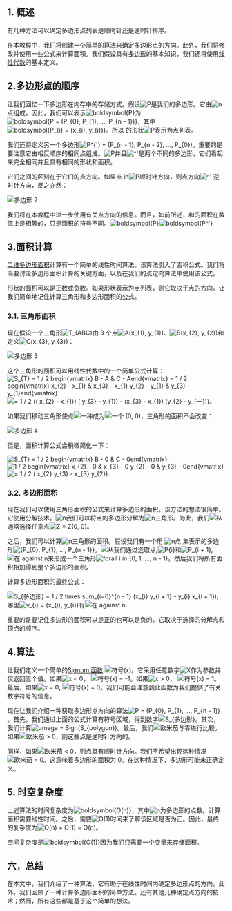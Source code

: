 ## 1. 概述

有几种方法可以确定多边形点列表是顺时针还是逆时针排序。

在本教程中，我们将创建一个简单的算法来确定多边形点的方向。此外，我们将修改并使用一些公式来计算面积。我们假设具有[多边形](https://en.wikipedia.org/wiki/Polygon)的基本知识，我们还将使用[线性代数](https://en.wikipedia.org/wiki/Linear_algebra)的基本定义。

## 2.多边形点的顺序

让我们回忆一下多边形在内存中的存储方式。假设![P](https://www.baeldung.com/wp-content/ql-cache/quicklatex.com-fda1e51b12ba3624074fcbebad72b1fc_l3.svg)是我们的多边形。它由![n](https://www.baeldung.com/wp-content/ql-cache/quicklatex.com-ec4217f4fa5fcd92a9edceba0e708cf7_l3.svg)点组成。因此，我们可以表示![boldsymbol{P}](https://www.baeldung.com/wp-content/ql-cache/quicklatex.com-ab99dcd9c21ecd1be1fd4c93f1b9e8a2_l3.svg)为![boldsymbol{P = (P_{0}, P_{1}, ..., P_{n - 1})}](https://www.baeldung.com/wp-content/ql-cache/quicklatex.com-eed76ae85e2f9e439e5402fa61b93c1a_l3.svg)，其中![boldsymbol{P_{i} = (x_{i}, y_{i})}](https://www.baeldung.com/wp-content/ql-cache/quicklatex.com-70202002a588608f5ff3edc26ea9811b_l3.svg)。所以 的形状![P](https://www.baeldung.com/wp-content/ql-cache/quicklatex.com-fda1e51b12ba3624074fcbebad72b1fc_l3.svg)表示为点列表。

我们还将定义另一个多边形![P^{'} = (P_{n - 1}, P_{n - 2}, ..., P_{0})](https://www.baeldung.com/wp-content/ql-cache/quicklatex.com-63aa94ceb340394b944ed3b95663ca09_l3.svg)。重要的是要注意它由相反顺序的相同点组成。![P](https://www.baeldung.com/wp-content/ql-cache/quicklatex.com-fda1e51b12ba3624074fcbebad72b1fc_l3.svg)并且![^'](https://www.baeldung.com/wp-content/ql-cache/quicklatex.com-d1d781c842902e68820570177557c75b_l3.svg)是两个不同的多边形，它们看起来完全相同并且具有相同的形状和面积。

它们之间的区别在于它们的点方向。如果点 in![P](https://www.baeldung.com/wp-content/ql-cache/quicklatex.com-fda1e51b12ba3624074fcbebad72b1fc_l3.svg)顺时针方向，则点方向![^'](https://www.baeldung.com/wp-content/ql-cache/quicklatex.com-d1d781c842902e68820570177557c75b_l3.svg) 逆时针方向，反之亦然：

![多边形 2](https://www.baeldung.com/wp-content/uploads/sites/4/2021/01/Polygon-2.jpg)

我们将在本教程中进一步使用有关点方向的信息。而且，如前所述，和的面积在数值上是相等的，只是面积的符号不同。![boldsymbol{P}](https://www.baeldung.com/wp-content/ql-cache/quicklatex.com-ab99dcd9c21ecd1be1fd4c93f1b9e8a2_l3.svg)![boldsymbol{P^'}](https://www.baeldung.com/wp-content/ql-cache/quicklatex.com-0d43b20419d7aa172db8d7267b326aef_l3.svg)

## 3.面积计算

[二维多边形面积](https://www.baeldung.com/cs/2d-polygon-area)计算有一个简单的线性时间算法。该算法引入了面积公式。我们将简要讨论多边形面积计算的关键方面，以及在我们的点定向算法中使用该公式。

形状的面积可以是正数或负数。如果形状表示为点列表，则它取决于点的方向。让我们简单地记住计算三角形和多边形面积的公式。

### 3.1. 三角形面积

现在假设一个三角形![T_{ABC}](https://www.baeldung.com/wp-content/ql-cache/quicklatex.com-30e77eab73bec0ef1973f174ceffcd20_l3.svg)由 3 个点![A(x_{1}, y_{1})](https://www.baeldung.com/wp-content/ql-cache/quicklatex.com-b46583a3f8efe591d1c6ed482945bdf9_l3.svg)、![B(x_{2}, y_{2})](https://www.baeldung.com/wp-content/ql-cache/quicklatex.com-40b4e4adeda18de78ecd2d791ed3062b_l3.svg)和定义![C(x_{3}, y_{3})](https://www.baeldung.com/wp-content/ql-cache/quicklatex.com-99e8eef40820fb63df402e12e6306a64_l3.svg)：

![多边形 3](https://www.baeldung.com/wp-content/uploads/sites/4/2021/01/Polygon-3.jpg)

这个三角形的面积可以用线性代数中的一个简单公式计算：![S_{T} = 1 / 2  begin{vmatrix} B - A & C - Aend{vmatrix} = 1 / 2  begin{vmatrix} x_{2} - x_{1} & x_{3} - x_{1}  y_{2} - y_{1} & y_{3} - y_{1}end{vmatrix}](https://www.baeldung.com/wp-content/ql-cache/quicklatex.com-4f2108238d973489d1f523ab70b3cfb5_l3.svg) ![= 1 / 2  (( x_{2} - x_{1})  ( y_{3} - y_{1}) - (x_{3} - x_{1})  (y_{2} - y_{一}))](https://www.baeldung.com/wp-content/ql-cache/quicklatex.com-2ef12441892a32644e0c672417b59848_l3.svg)。

如果我们移动三角形使点![一种](https://www.baeldung.com/wp-content/ql-cache/quicklatex.com-816b613a4f79d4bf9cb51396a9654120_l3.svg)成为![一个 (0, 0)](https://www.baeldung.com/wp-content/ql-cache/quicklatex.com-5c6cce0e6154310a04fe9f854bb94fce_l3.svg)，三角形的面积不会改变：

![多边形 4](https://www.baeldung.com/wp-content/uploads/sites/4/2021/01/Polygon-4.jpg)

但是，面积计算公式会稍微简化一下：

![S_{T} = 1 / 2  begin{vmatrix} B - 0 & C - 0end{vmatrix}](https://www.baeldung.com/wp-content/ql-cache/quicklatex.com-4a408e31392ab158d3f3db159ae51c87_l3.svg) ![1 / 2  begin{vmatrix} x_{2} - 0 & x_{3} - 0  y_{2} - 0 & y_{3} - 0end{vmatrix}](https://www.baeldung.com/wp-content/ql-cache/quicklatex.com-fff011dc215ab0815f5dd3562e499ef2_l3.svg) ![= 1 / 2  ( x_{2}  y_{3} - x_{3}  y_{2})](https://www.baeldung.com/wp-content/ql-cache/quicklatex.com-72b63c70c76aa3ea126ba858e4cfe210_l3.svg).

### 3.2. 多边形面积

现在我们可以使用三角形面积的公式来计算多边形的面积。该方法的想法很简单。它使用分解技术。![n](https://www.baeldung.com/wp-content/ql-cache/quicklatex.com-ec4217f4fa5fcd92a9edceba0e708cf7_l3.svg)我们可以将点的多边形分解为![n](https://www.baeldung.com/wp-content/ql-cache/quicklatex.com-ec4217f4fa5fcd92a9edceba0e708cf7_l3.svg)三角形。为此，我们![从](https://www.baeldung.com/wp-content/ql-cache/quicklatex.com-0be116875001706f29a24434bd0d91c9_l3.svg)通常选择任意点![Z = Z(0, 0)](https://www.baeldung.com/wp-content/ql-cache/quicklatex.com-7529e3c7d869a91fa38a31c9e2afa7aa_l3.svg)。

之后，我们可以计算![n](https://www.baeldung.com/wp-content/ql-cache/quicklatex.com-ec4217f4fa5fcd92a9edceba0e708cf7_l3.svg)三角形的面积。假设我们有一个用 ![n](https://www.baeldung.com/wp-content/ql-cache/quicklatex.com-ec4217f4fa5fcd92a9edceba0e708cf7_l3.svg)点 集表示的多边形![{P_{0}, P_{1}, ..., P_{n - 1}}](https://www.baeldung.com/wp-content/ql-cache/quicklatex.com-108a5eb5caa22027f636cb87ce64c11d_l3.svg)。![从](https://www.baeldung.com/wp-content/ql-cache/quicklatex.com-0be116875001706f29a24434bd0d91c9_l3.svg)我们通过选取点,![P{i}](https://www.baeldung.com/wp-content/ql-cache/quicklatex.com-43c5f7e8bb9d60c798b928b65a951979_l3.svg)和![P_{i + 1}](https://www.baeldung.com/wp-content/ql-cache/quicklatex.com-58b4a1d72f3b83fe97d7489ccf7aed2a_l3.svg),![在 against n](https://www.baeldung.com/wp-content/ql-cache/quicklatex.com-975b741fcd7797a87a560a1396553a1e_l3.svg)来形成一个三角形![forall i in {0, 1, ..., n - 1}](https://www.baeldung.com/wp-content/ql-cache/quicklatex.com-1a8a3ad04818a6aee81ec245a4739ac3_l3.svg)。然后我们将所有面积相加得到整个多边形的面积。

计算多边形面积的最终公式：

![S_{多边形} = 1 / 2 times sum_{i=0}^{n - 1} (x_{i}  y_{i + 1} - y_{i}  x_{i + 1})](https://www.baeldung.com/wp-content/ql-cache/quicklatex.com-582039bbe59a241d8a04bcaff2ad48cc_l3.svg), 哪里![v_{i} = (x_{i}, y_{i})](https://www.baeldung.com/wp-content/ql-cache/quicklatex.com-9bb7e3698221a22ddbddce1a07111db6_l3.svg)有![在 against n](https://www.baeldung.com/wp-content/ql-cache/quicklatex.com-975b741fcd7797a87a560a1396553a1e_l3.svg).

重要的是要记住多边形的面积可以是正的也可以是负的。它取决于选择的分解点和顶点的顺序。

## 4.算法

让我们定义一个简单的[Signum 函数](https://en.wikipedia.org/wiki/Sign_function) ![符号(x)](https://www.baeldung.com/wp-content/ql-cache/quicklatex.com-6711d2ac0f2009e700504c99a89d5f93_l3.svg)。它采用任意数字![X](https://www.baeldung.com/wp-content/ql-cache/quicklatex.com-7e5fbfa0bbbd9f3051cd156a0f1b5e31_l3.svg)作为参数并仅返回三个值。如果![x < 0](https://www.baeldung.com/wp-content/ql-cache/quicklatex.com-1badff1dfad73181d8c328052d38cc9d_l3.svg)， ![符号(x) = -1](https://www.baeldung.com/wp-content/ql-cache/quicklatex.com-345dda051af9f33d6bf3b4ad36bf76df_l3.svg)。如果![x > 0](https://www.baeldung.com/wp-content/ql-cache/quicklatex.com-be12e0f8ef255e2a80da6827030ae882_l3.svg)， ![符号(x) = 1](https://www.baeldung.com/wp-content/ql-cache/quicklatex.com-6819137b74198a72af65039dc71ef27c_l3.svg)。最后，如果![x = 0](https://www.baeldung.com/wp-content/ql-cache/quicklatex.com-8ffc49458bdde038869022ad25a88eb7_l3.svg), ![符号(x) = 0](https://www.baeldung.com/wp-content/ql-cache/quicklatex.com-9b24e1baffb1e5801751e1bee7320daf_l3.svg)。我们可能会注意到此函数为我们提供了有关数字符号的信息。

现在让我们介绍一种获取多边形点方向的算法![P = (P_{0}, P_{1}, ..., P_{n - 1})](https://www.baeldung.com/wp-content/ql-cache/quicklatex.com-92fec27457f4243403cf3f70fc94e030_l3.svg)。首先，我们通过上面的公式计算有符号区域，得到数字![S_{多边形}](https://www.baeldung.com/wp-content/ql-cache/quicklatex.com-293648a0bf72545a51ce128f7bee218f_l3.svg)。其次，我们计算![omega = Sign(S_{polygon})](https://www.baeldung.com/wp-content/ql-cache/quicklatex.com-ce1ff5d697f44269a4af61ca5873da23_l3.svg)。最后，我们![欧米茄](https://www.baeldung.com/wp-content/ql-cache/quicklatex.com-fbffdce91996e0a17795d82e8e6996d9_l3.svg)与零进行比较。如果![欧米茄 > 0](https://www.baeldung.com/wp-content/ql-cache/quicklatex.com-17fdde045cf5751fe244d22c0900732c_l3.svg)，则这些点是逆时针方向的。

同样，如果![欧米茄 < 0](https://www.baeldung.com/wp-content/ql-cache/quicklatex.com-f635831c2a363d78bd24b50d75cb2326_l3.svg)，则点具有顺时针方向。我们不希望出现这种情况![欧米茄 = 0](https://www.baeldung.com/wp-content/ql-cache/quicklatex.com-f5e33abe6e142fd4897de1b3ae581e2d_l3.svg)。这意味着多边形的面积为 0。在这种情况下，多边形可能未正确定义。

## 5. 时空复杂度

上述算法的时间复杂度为![boldsymbol{O(n)}](https://www.baeldung.com/wp-content/ql-cache/quicklatex.com-a284b3d3da9fd25bc7f2dc85bff3fe66_l3.svg)，其中![n](https://www.baeldung.com/wp-content/ql-cache/quicklatex.com-ec4217f4fa5fcd92a9edceba0e708cf7_l3.svg)为多边形的点数。计算面积需要线性时间。之后，需要![O(1)](https://www.baeldung.com/wp-content/ql-cache/quicklatex.com-66c97a4dfb9f2e2983629033366d7018_l3.svg)时间来了解该区域是否为正。因此，最终的复杂度为![O(n) + O(1) = O(n)](https://www.baeldung.com/wp-content/ql-cache/quicklatex.com-6e7a922f71455fa7a20f571b29ca7310_l3.svg)。

空间复杂度是![boldsymbol{O(1)}](https://www.baeldung.com/wp-content/ql-cache/quicklatex.com-a3165bdeccd2c534782bea8387da8d77_l3.svg)因为我们只需要一个变量来存储面积。

## 六，总结

在本文中，我们介绍了一种算法，它有助于在线性时间内确定多边形点的方向。此外，我们回顾了一种计算多边形面积的简单方法。还有其他几种确定点方向的技术；然而，所有这些都是基于这个简单的想法。